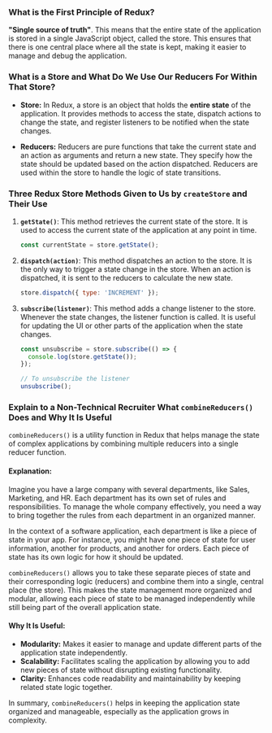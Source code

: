 ### What is the First Principle of Redux?

 **"Single source of truth"**. This means that the entire state of the application is stored in a single JavaScript object, called the store. This ensures that there is one central place where all the state is kept, making it easier to manage and debug the application.

### What is a Store and What Do We Use Our Reducers For Within That Store?

- **Store:** In Redux, a store is an object that holds the **entire state** of the application. It provides methods to access the state, dispatch actions to change the state, and register listeners to be notified when the state changes.

- **Reducers:** Reducers are pure functions that take the current state and an action as arguments and return a new state. They specify how the state should be updated based on the action dispatched. Reducers are used within the store to handle the logic of state transitions.

### Three Redux Store Methods Given to Us by `createStore` and Their Use

1. **`getState()`**: This method retrieves the current state of the store. It is used to access the current state of the application at any point in time.

    ```javascript
    const currentState = store.getState();
    ```

2. **`dispatch(action)`**: This method dispatches an action to the store. It is the only way to trigger a state change in the store. When an action is dispatched, it is sent to the reducers to calculate the new state.

    ```javascript
    store.dispatch({ type: 'INCREMENT' });
    ```

3. **`subscribe(listener)`**: This method adds a change listener to the store. Whenever the state changes, the listener function is called. It is useful for updating the UI or other parts of the application when the state changes.

    ```javascript
    const unsubscribe = store.subscribe(() => {
      console.log(store.getState());
    });

    // To unsubscribe the listener
    unsubscribe();
    ```

### Explain to a Non-Technical Recruiter What `combineReducers()` Does and Why It Is Useful

`combineReducers()` is a utility function in Redux that helps manage the state of complex applications by combining multiple reducers into a single reducer function.

#### Explanation:

Imagine you have a large company with several departments, like Sales, Marketing, and HR. Each department has its own set of rules and responsibilities. To manage the whole company effectively, you need a way to bring together the rules from each department in an organized manner.

In the context of a software application, each department is like a piece of state in your app. For instance, you might have one piece of state for user information, another for products, and another for orders. Each piece of state has its own logic for how it should be updated.

`combineReducers()` allows you to take these separate pieces of state and their corresponding logic (reducers) and combine them into a single, central place (the store). This makes the state management more organized and modular, allowing each piece of state to be managed independently while still being part of the overall application state.

#### Why It Is Useful:

- **Modularity:** Makes it easier to manage and update different parts of the application state independently.
- **Scalability:** Facilitates scaling the application by allowing you to add new pieces of state without disrupting existing functionality.
- **Clarity:** Enhances code readability and maintainability by keeping related state logic together.

In summary, `combineReducers()` helps in keeping the application state organized and manageable, especially as the application grows in complexity.